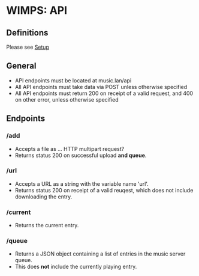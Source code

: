 # WIMPS: API

## Definitions
Please see [Setup](https://github.com/mcnutty26/WIMPS/blob/master/general.md)

## General
* API endpoints must be located at music.lan/api
* All API endpoints must take data via POST unless otherwise specified
* All API endpoints must return 200 on receipt of a valid request, and 400 on other error, unless otherwise specified

## Endpoints
### /add
* Accepts a file as ... HTTP multipart request?
* Returns status 200 on successful upload **and queue**.
### /url
* Accepts a URL as a string with the variable name 'url'.
* Returns status 200 on receipt of a valid reuqest, which does not include downloading the entry.
### /current
* Returns the current entry.
### /queue
* Returns a JSON object containing a list of entries in the music server queue.
* This does **not** include the currently playing entry.
